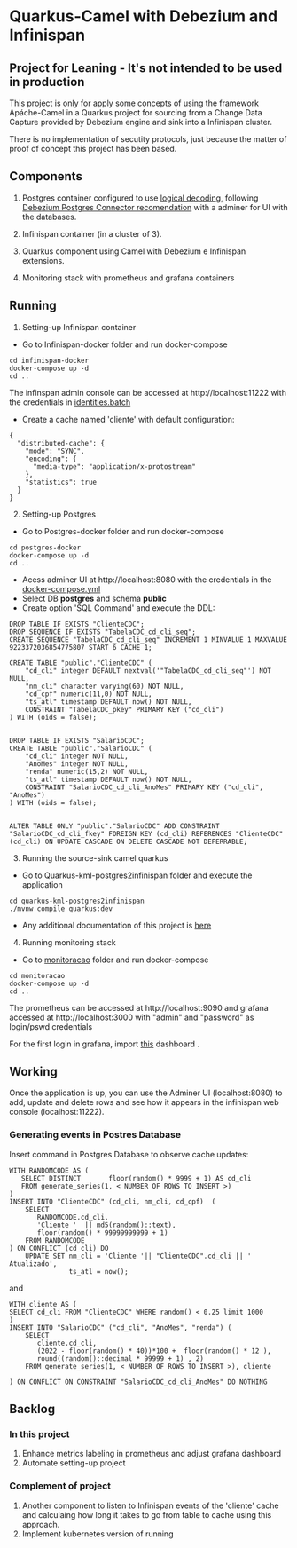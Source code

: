 # Quarkus-Camel with Debezium and Infinispan

## Project for Leaning  -  It's not intended to be used in production

This project is only for apply some concepts of using the framework Apáche-Camel in a Quarkus project for sourcing from a Change Data Capture provided by Debezium engine and sink into a Infinispan cluster.

There is no implementation of secutity protocols, just because the matter of proof of concept this project has been based.

## Components

1. Postgres container configured to use [logical decoding](https://www.postgresql.org/docs/current/logicaldecoding-explanation.html), following [Debezium Postgres Connector recomendation](https://debezium.io/documentation/reference/stable/connectors/postgresql.html) with a adminer for UI with the databases.

2. Infinispan container (in a cluster of 3).

3. Quarkus component using Camel with Debezium e Infinispan extensions.

4. Monitoring stack with prometheus and grafana containers

## Running
1. Setting-up Infinispan container
* Go to Infinispan-docker folder and run docker-compose
```shell script
cd infinispan-docker
docker-compose up -d
cd ..
```
The infinspan admin console can be accessed at http://localhost:11222 with the credentials in [identities.batch](./infinispan-docker/user-config/identities.batch)

* Create a cache named 'cliente' with default configuration:
```
{
  "distributed-cache": {
    "mode": "SYNC",
    "encoding": {
      "media-type": "application/x-protostream"
    },
    "statistics": true
  }
}
```

2. Setting-up Postgres
* Go to Postgres-docker folder and run docker-compose
```shell script
cd postgres-docker
docker-compose up -d
cd ..
```

* Acess adminer UI at http://localhost:8080 with the credentials in the [docker-compose.yml](./postgres-docker/docker-compose.yml) 
* Select DB **postgres** and schema **public**
* Create option 'SQL Command' and execute the DDL:

```
DROP TABLE IF EXISTS "ClienteCDC";
DROP SEQUENCE IF EXISTS "TabelaCDC_cd_cli_seq";
CREATE SEQUENCE "TabelaCDC_cd_cli_seq" INCREMENT 1 MINVALUE 1 MAXVALUE 9223372036854775807 START 6 CACHE 1;

CREATE TABLE "public"."ClienteCDC" (
    "cd_cli" integer DEFAULT nextval('"TabelaCDC_cd_cli_seq"') NOT NULL,
    "nm_cli" character varying(60) NOT NULL,
    "cd_cpf" numeric(11,0) NOT NULL,
    "ts_atl" timestamp DEFAULT now() NOT NULL,
    CONSTRAINT "TabelaCDC_pkey" PRIMARY KEY ("cd_cli")
) WITH (oids = false);


DROP TABLE IF EXISTS "SalarioCDC";
CREATE TABLE "public"."SalarioCDC" (
    "cd_cli" integer NOT NULL,
    "AnoMes" integer NOT NULL,
    "renda" numeric(15,2) NOT NULL,
    "ts_atl" timestamp DEFAULT now() NOT NULL,
    CONSTRAINT "SalarioCDC_cd_cli_AnoMes" PRIMARY KEY ("cd_cli", "AnoMes")
) WITH (oids = false);


ALTER TABLE ONLY "public"."SalarioCDC" ADD CONSTRAINT "SalarioCDC_cd_cli_fkey" FOREIGN KEY (cd_cli) REFERENCES "ClienteCDC"(cd_cli) ON UPDATE CASCADE ON DELETE CASCADE NOT DEFERRABLE;
```
3. Running the source-sink camel quarkus
* Go to Quarkus-kml-postgres2infinispan folder and execute the application
```shell script
cd quarkus-kml-postgres2infinispan
./mvnw compile quarkus:dev
```
* Any additional documentation of this project is [here](./quarkus-kml-postgres2infinispan/README.md)

4. Running monitoring stack
* Go to [monitoracao](./monitoracao) folder and run docker-compose
```shell script
cd monitoracao
docker-compose up -d
cd ..
```
The prometheus can be accessed at http://localhost:9090 and grafana accessed at http://localhost:3000 with "admin" and "password" as login/pswd credentials

For the first login in grafana, import [this](./monitoracao/infinispan-grafana.json) dashboard .

## Working
Once the application is up, you can use the Adminer UI (localhost:8080) to add, update and delete rows and see how it appears in the infinispan web console (localhost:11222).

### Generating events in Postres Database

Insert command in Postgres Database to observe cache updates:
```
WITH RANDOMCODE AS (
   SELECT DISTINCT       floor(random() * 9999 + 1) AS cd_cli
   FROM generate_series(1, < NUMBER OF ROWS TO INSERT >)
)
INSERT INTO "ClienteCDC" (cd_cli, nm_cli, cd_cpf)  (
    SELECT
       RANDOMCODE.cd_cli,
       'Cliente '  || md5(random()::text),
       floor(random() * 99999999999 + 1) 
    FROM RANDOMCODE
) ON CONFLICT (cd_cli) DO 
    UPDATE SET nm_cli = 'Cliente '|| "ClienteCDC".cd_cli || ' Atualizado',
               ts_atl = now();
```

and 

```
WITH cliente AS (
SELECT cd_cli FROM "ClienteCDC" WHERE random() < 0.25 limit 1000
)
INSERT INTO "SalarioCDC" ("cd_cli", "AnoMes", "renda") (
    SELECT 
       cliente.cd_cli,
       (2022 - floor(random() * 40))*100 +  floor(random() * 12 ),
       round((random()::decimal * 99999 + 1) , 2) 
    FROM generate_series(1, < NUMBER OF ROWS TO INSERT >), cliente

) ON CONFLICT ON CONSTRAINT "SalarioCDC_cd_cli_AnoMes" DO NOTHING
```

## Backlog
### In this project
1. Enhance metrics labeling in prometheus and adjust grafana dashboard
2. Automate setting-up project

### Complement of project
1. Another component to listen to Infinispan events of the 'cliente' cache and calculaing how long it takes to go from table to cache using this approach.
2. Implement kubernetes version of running